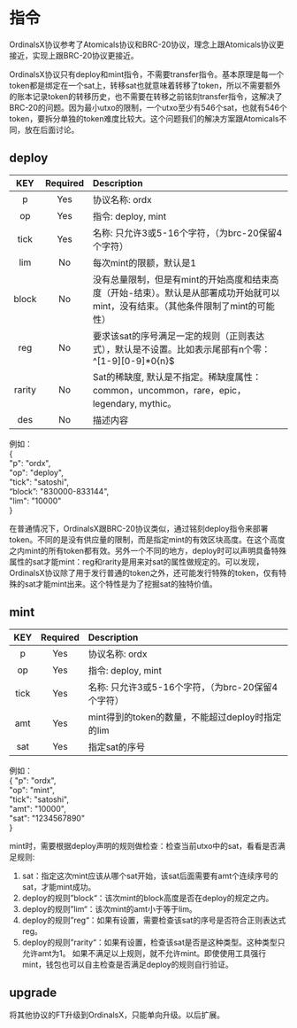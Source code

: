 指令
====



OrdinalsX协议参考了Atomicals协议和BRC-20协议，理念上跟Atomicals协议更接近，实现上跟BRC-20协议更接近。  

OrdinalsX协议只有deploy和mint指令，不需要transfer指令。基本原理是每一个token都是绑定在一个sat上，转移sat也就意味着转移了token，所以不需要额外的账本记录token的转移历史，也不需要在转移之前铭刻transfer指令，这解决了BRC-20的问题。因为最小utxo的限制，一个utxo至少有546个sat，也就有546个token，要拆分单独的token难度比较大。这个问题我们的解决方案跟Atomicals不同，放在后面讨论。


deploy
----

| KEY   | Required | Description   |
| :-------: | :------: | :------- |
| p	| Yes | 协议名称: ordx |
| op | Yes | 指令: deploy, mint |
| tick | Yes | 名称: 只允许3或5-16个字符，（为brc-20保留4个字符） |
| lim | No | 每次mint的限额，默认是1 |
| block | No | 没有总量限制，但是有mint的开始高度和结束高度（开始-结束）。默认是从部署成功开始就可以mint，没有结束。（其他条件限制了mint的可能性）|
| reg | No | 要求该sat的序号满足一定的规则（正则表达式），默认是不设置。比如表示尾部有n个零：^[1-9][0-9]*0{n}$ |
| rarity | No | Sat的稀缺度, 默认是不指定。稀缺度属性：common，uncommon，rare，epic，legendary, mythic。 |
| des | No | 描述内容 |


例如：  
{   
  "p": "ordx",  
  "op": "deploy",  
  "tick": "satoshi",  
  “block”: "830000-833144",  
  "lim": "10000"  
}  
  
在普通情况下，OrdinalsX跟BRC-20协议类似，通过铭刻deploy指令来部署token。不同的是没有供应量的限制，而是指定mint的有效区块高度。在这个高度之内mint的所有token都有效。另外一个不同的地方，deploy时可以声明具备特殊属性的sat才能mint：reg和rarity是用来对sat的属性做规定的。可以发现，OrdinalsX协议除了用于发行普通的token之外，还可能发行特殊的token，仅有特殊的sat才能mint出来。这个特性是为了挖掘sat的独特价值。


mint
----

| KEY   | Required | Description   |
| :-------: | :------: | :------- |
| p	| Yes | 协议名称: ordx |
| op | Yes | 指令: deploy, mint |
| tick | Yes | 名称: 只允许3或5-16个字符，（为brc-20保留4个字符） |
| amt | Yes | mint得到的token的数量，不能超过deploy时指定的lim |
| sat | Yes | 指定sat的序号 |

例如：  
{ 
  "p": "ordx",  
  "op": "mint",  
  "tick": "satoshi",  
  "amt": "10000",  
  "sat": "1234567890"  
}


mint时，需要根据deploy声明的规则做检查：检查当前utxo中的sat，看看是否满足规则:  
1. sat：指定这次mint应该从哪个sat开始，该sat后面需要有amt个连续序号的sat，才能mint成功。
2. deploy的规则”block“：该次mint的block高度是否在deploy的规定之内。
3. deploy的规则”lim“：该次mint的amt小于等于lim。
4. deploy的规则”reg“：如果有设置，需要检查该sat的序号是否符合正则表达式reg。
5. deploy的规则”rarity“：如果有设置，检查该sat是否是这种类型。这种类型只允许amt为1。
如果不满足以上规则，就不允许mint。即使使用工具强行mint，钱包也可以自主检查是否满足deploy的规则自行验证。  



upgrade
----
将其他协议的FT升级到OrdinalsX，只能单向升级。以后扩展。
